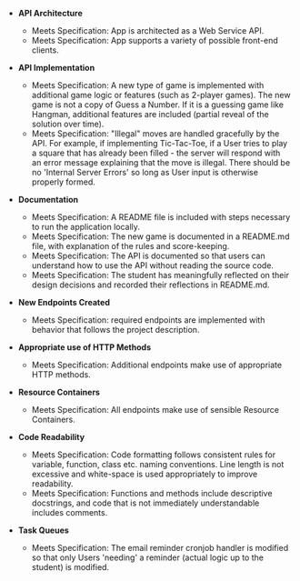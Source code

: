 - **API Architecture**
    - Meets Specification: App is architected as a Web Service API.
    - Meets Specification: App supports a variety of possible front-end clients.

- **API Implementation**
    - Meets Specification: A new type of game is implemented with additional game logic or features (such as 2-player games).
      The new game is not a copy of Guess a Number.
      If it is a guessing game like Hangman, additional features are included (partial reveal of the solution over time).
    - Meets Specification: "Illegal" moves are handled gracefully by the API.
      For example, if implementing Tic-Tac-Toe, if a User tries to play a square that has already been filled - the server will respond with an error message explaining that the move is illegal.
      There should be no 'Internal Server Errors' so long as User input is otherwise properly formed.
    
- **Documentation**
    - Meets Specification: A README file is included with steps necessary to run the application locally.
    - Meets Specification: The new game is documented in a README.md file, with explanation of the rules and score-keeping.
    - Meets Specification: The API is documented so that users can understand how to use the API without reading the source code.
    - Meets Specification: The student has meaningfully reflected on their design decisions and recorded their reflections in README.md.
    
- **New Endpoints Created**
    - Meets Specification: required endpoints are implemented with behavior that follows the project description.
    
- **Appropriate use of HTTP Methods**
    - Meets Specification: Additional endpoints make use of appropriate HTTP methods.

- **Resource Containers**
    - Meets Specification: All endpoints make use of sensible Resource Containers.

- **Code Readability**
    - Meets Specification: Code formatting follows consistent rules for variable, function, class etc. naming conventions. Line length is not excessive and white-space is used appropriately to improve readability.
    - Meets Specification: Functions and methods include descriptive docstrings, and code that is not immediately understandable includes comments.
     
- **Task Queues**
    - Meets Specification: The email reminder cronjob handler is modified so that only Users 'needing' a reminder (actual logic up to the student) is modified.
    
